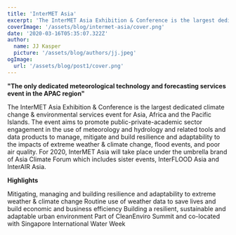 ```yaml
---
title: 'InterMET Asia'
excerpt: 'The InterMET Asia Exhibition & Conference is the largest dedicated climate change & environmental services event for Asia, Africa and the Pacific Islands. The event aims to promote public-private-academic sector engagement in the use of meteorology and hydrology and related tools and data products to manage, mitigate and build resilience and adaptability to the impacts of extreme weather & climate change, flood events, and poor air quality. For 2020, InterMET Asia will take place under the umbrella brand of Asia Climate Forum which includes sister events, InterFLOOD Asia and InterAIR Asia.'
coverImage: '/assets/blog/intermet-asia/cover.png'
date: '2020-03-16T05:35:07.322Z'
author:
  name: JJ Kasper
  picture: '/assets/blog/authors/jj.jpeg'
ogImage:
  url: '/assets/blog/post1/cover.png'
---
```


**"The only dedicated meteorological technology and forecasting services event in the APAC region"**

The InterMET Asia Exhibition & Conference is the largest dedicated climate change & environmental services event for Asia, Africa and the Pacific Islands. The event aims to promote public-private-academic sector engagement in the use of meteorology and hydrology and related tools and data products to manage, mitigate and build resilience and adaptability to the impacts of extreme weather & climate change, flood events, and poor air quality. For 2020, InterMET Asia will take place under the umbrella brand of Asia Climate Forum which includes sister events, InterFLOOD Asia and InterAIR Asia.

**Highlights**

Mitigating, managing and building resilience and adaptability to extreme weather & climate change
Routine use of weather data to save lives and build economic and business efficiency
Building a resilient, sustainable and adaptable urban environment
Part of CleanEnviro Summit and co-located with Singapore International Water Week
